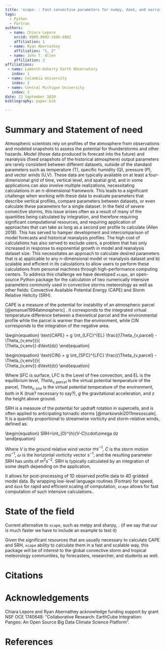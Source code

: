 ```yaml
---
title: 'xcape: : Fast convective parameters for numpy, dask, and xarray'
tags:
  - Python
  - Fortran
authors:
  - name: Chiara Lepore
    orcid: 0000-0002-1606-6982
    affiliation: 1 
  - name: Ryan Abernathey
    affiliation: "1, 2"
  - name: John T. Allen
    affiliation: 3
affiliations:
 - name: Lamonth-Doherty Earth Observatory
   index: 1
 - name: Columbia University
   index: 2
 - name: Central Michigan University
   index: 3
date: 22 September 2020
bibliography: paper.bib

---
```


# Summary and Statement of need 


Atmospheric scientists rely on profiles of the atmosphere from observations and modeled snapshots to assess the potential for thunderstorms and other hazards. Model (those data produced to forecast into the future) and reanalysis (fixed snapshots of the historical atmosphere) output parameters are rarely consistent between different datasets, outside of the standard parameters such as temperature (T), specific humidity (Q), pressure (P), and vector winds (U,V). These data are typically available on at least a four-dimensional grid of time, vertical level, and spatial grid, and in some applications can also involve multiple realizations, necessitating calculations in an n-dimensional framework. This leads to a significant challenge when working with these data to evaluate parameters that describe vertical profiles, compare parameters between datasets, or even calculate these parameters for a single dataset. In the field of severe convective storms, this issue arises often as a result of many of the quantities being calculated by integration, and therefore requiring significant computational resources, and requiring application of approaches that can take as long as a second per profile to calculate (Allen 2018). This has served to hamper development and intercomparison of model forecasts and historical reanalysis profiles. The high cost of calculations has also served to exclude users, a problem that has only increased in response to exponential growth in model and reanalysis dataset size. This necessitates an approach to calculate desired parameters that is a) applicable to any n-dimensional model or reanalysis dataset and b) scalable and efficient in its calculations to allow users to perform these calculations from personal machines through high-performance computing centers.  To address this challenge we have developed `xcape`, an open-source Python package for the calculation of two numerically intensive parameters commonly used in convective storms meteorology as well as other fields: Convective Available Potential Energy (CAPE) and Storm Relative Helicity (SRH). 


CAPE is a measure of the potential for instability of an atmospheric parcel [@emanuel1994atmospheric] . It corresponds to the integrated virtual temperature difference between a theoretical parcel and the environmental profile while the parcel is warmer than the environment, while CIN corresponds to the integration of the negative area. 

\begin{equation}
\text{CAPE} = g \int_{LFC}^{EL} \frac{(\Theta_{v,parcel} - \Theta_{v,env})}{  \
              \Theta_{v,env}} d\text{dz}
\end{equation}

\begin{equation}
\text{CIN} = g \int_{SFC}^{LFC} \frac{(\Theta_{v,parcel} - \Theta_{v,env})}{  \
              \Theta_{v,env}} d\text{dz}
\end{equation}

Where SFC is surface, LFC is the Level of free convection, and EL is the equilibrium level, $Theta_{v,parcel}$ is the virtual potential temperature of the parcel, $Theta_{v,env}$ is the virtual potential temperature of the environment, both in K (true? necessary to say?), $g$ the gravitational acceleration, and $z$ the height above ground. 

SRH is a measure of the potential for updraft rotation in supercells, and is often applied to anticipating tornadic storms [@markowski2011mesoscale]. It is a quantity proportional to streamwise vorticity and storm-relative winds, defined as: 

\begin{equation}
  SRH=\int_{0}^{h}(V-C)\cdot\omega dz   
\end{equation}

Where $V$ is the ground relative wind vector $ms^{-1}$, $C$ is the storm motion $ms^{-1}$, $\omega$ is the horizontal vorticity vector $s^{-1}$, and the resulting parameter SRH has units of $m^{2}s^{-2}$. SRH is typically calculated by an integration of some depth depending on the application,


It allows for post-processing of 1D observed profile data to 4D gridded 
model data. By wrapping low-level language routines (Fortran) for speed, and `dask` for rapid and efficient scaling of computation, `xcape` allows for fast computation of such intensive calculations..


# State of the field 
Current alternative to `xcape`, such as metpy and sharpy, . (if we say that our is much faster we have to include an example to test it)

Given the significant resources that are usually necessary to calculate CAPE and SRH, `xcape` ability to calculate them in a fast and scalable way, this package will be of interest to the global convective storm and tropical meteorology communities, by forecasters, researcher, and students as well.




# Citations


# Acknowledgements

Chiara Lepore and Ryan Abernathey acknowledge funding support by grant NSF OCE 1740648: “Collaborative Research:  EarthCube Integration:  Pangeo:  An Open Source Big Data Climate Science Platform”.

# References
